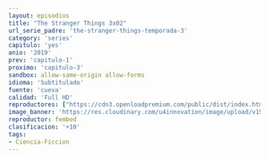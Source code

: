 ```yaml
---
layout: episodios
title: "The Stranger Things 3x02"
url_serie_padre: 'the-stranger-things-temporada-3'
category: 'series'
capitulo: 'yes'
anio: '2019'
prev: 'capitulo-1'
proximo: 'capitulo-3'
sandbox: allow-same-origin allow-forms
idioma: 'Subtitulado'
fuente: 'cueva'
calidad: 'Full HD'
reproductores: ["https://cdn3.openloadpremium.com/public/dist/index.html?id=da6edc329c04492529ab96cd8c552f1b"]
image_banner: 'https://res.cloudinary.com/u4innovation/image/upload/v1562298880/stranger3-banner-min_zin3n0.jpg'
reproductor: fembed
clasificacion: '+10'
tags:
- Ciencia-Ficcion
---
```











